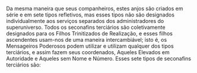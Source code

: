 ﻿Da mesma maneira que seus companheiros, estes anjos são criados em série e em sete tipos refletivos, mas esses tipos não são designados individualmente aos serviços separados dos administradores do superuniverso. Todos os seconafins terciários são coletivamente designados para os Filhos Trinitizados de Realização, e esses filhos ascendentes usam-nos de uma maneira intercambiável; isto é, os Mensageiros Poderosos podem utilizar e utilizam qualquer dos tipos terciários, e assim fazem seus coordenados, Aqueles Elevados em Autoridade e Aqueles sem Nome e Número. Esses sete tipos de seconafins terciários são: